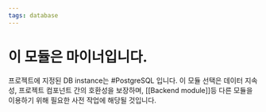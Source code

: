 ```yaml
---
tags: database
---
```

# 이 모듈은 마이너입니다.

프로젝트에 지정된 DB instance는 #PostgreSQL 입니다. 이 모듈 선택은 데이터 지속성, 프로젝트 컴포넌트 간의 호환성을 보장하며, [[Backend module]]등 다른 모듈을 이용하기 위해 필요한 사전 작업에 해당될 것입니다.